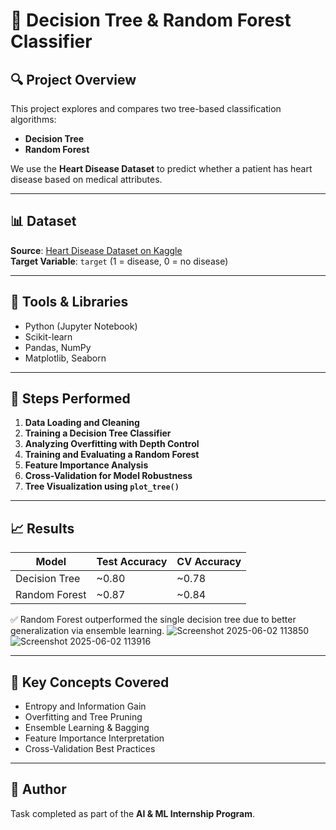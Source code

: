 # 🌳 Decision Tree & Random Forest Classifier

## 🔍 Project Overview
This project explores and compares two tree-based classification algorithms:
- **Decision Tree**
- **Random Forest**

We use the **Heart Disease Dataset** to predict whether a patient has heart disease based on medical attributes.

---

## 📊 Dataset
**Source**: [Heart Disease Dataset on Kaggle](https://www.kaggle.com/datasets/johnsmith88/heart-disease-dataset)  
**Target Variable**: `target` (1 = disease, 0 = no disease)

---

## 🧰 Tools & Libraries
- Python (Jupyter Notebook)
- Scikit-learn
- Pandas, NumPy
- Matplotlib, Seaborn

---

## 🚀 Steps Performed
1. **Data Loading and Cleaning**
2. **Training a Decision Tree Classifier**
3. **Analyzing Overfitting with Depth Control**
4. **Training and Evaluating a Random Forest**
5. **Feature Importance Analysis**
6. **Cross-Validation for Model Robustness**
7. **Tree Visualization using `plot_tree()`**

---

## 📈 Results
| Model            | Test Accuracy | CV Accuracy |
|------------------|---------------|--------------|
| Decision Tree    | ~0.80         | ~0.78        |
| Random Forest    | ~0.87         | ~0.84        |

✅ Random Forest outperformed the single decision tree due to better generalization via ensemble learning.
![Screenshot 2025-06-02 113850](https://github.com/user-attachments/assets/f9833704-20b3-433d-b441-1f093fec6bc5)
![Screenshot 2025-06-02 113916](https://github.com/user-attachments/assets/5ba2f456-1aff-43fe-aeb0-dcc75309379d)


---

## 📌 Key Concepts Covered
- Entropy and Information Gain
- Overfitting and Tree Pruning
- Ensemble Learning & Bagging
- Feature Importance Interpretation
- Cross-Validation Best Practices

---

## 📝 Author
Task completed as part of the **AI & ML Internship Program**.

